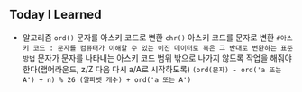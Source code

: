 ## Today I Learned
- 알고리즘
`ord()` 문자를 아스키 코드로 변환
`chr()` 아스키 코드를 문자로 변환
`#아스키 코드 : 문자를 컴퓨터가 이해할 수 있는 이진 데이터로 혹은 그 반대로 변환하는 표준방법`
문자가 문자를 나타내는 아스키 코드 범위 밖으로 나가지 않도록 작업을 해줘야 한다(랩어라운드, z/Z 다음 다시 a/A로 시작하도록)
`(ord(문자) - ord('a 또는 A') + n) % 26 (알파벳 개수) + ord('a 또는 A')`